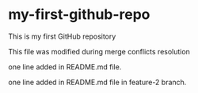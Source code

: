# my-first-github-repo
This is my first GitHub repository

This file was modified during merge conflicts resolution

one line added in README.md file.

one line added in README.md file in feature-2 branch.